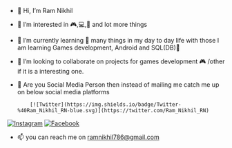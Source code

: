 - 👋 Hi, I’m Ram Nikhil 
- 👀 I’m interested in :video_game:,:computer:,:iphone: and lot more things
- 🌱 I’m currently learning :book: many things in my day to day life with those I am learning Games development, Android and SQL(DB):floppy_disk:
- 💞️ I’m looking to collaborate on projects for games development :video_game: /other if it is a interesting one.
-  :couple: Are you Social Media Person then instead of mailing me catch me up on below social media platforms

           [![Twitter](https://img.shields.io/badge/Twitter-%40Ram_Nikhil_RN-blue.svg)](https://twitter.com/Ram_Nikhil_RN)
[![Instagram](https://img.shields.io/badge/Instagram-ram_nikhil_rn-orange.svg)](https://www.instagram.com/ram_nikhil_rn/)
[![Facebook](https://img.shields.io/badge/Facebook-Ram%20Nikhil-blue.svg)](https://www.facebook.com/ramnikhilpalasetty)
- 📫 you can reach me on ramnikhil786@gmail.com


<!---
RamNikhilRN/RamNikhilRN is a ✨ special ✨ repository because its `README.md` (this file) appears on your GitHub profile.
You can click the Preview link to take a look at your changes.
--->
